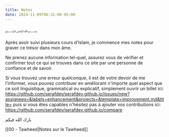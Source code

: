 ```yaml
---
title: Notes
date: 2024-11-09T06:31:00-05:00
---
```


﷽

Après avoir suivi plusieurs cours d'Islam, je commence mes notes pour graver ce trésor dans mon âme.

Ne prenez aucune information tel-quel, assurez vous de vérifier et confirmer tout ce qui se trouves dans ce site par une personne de confiance et de savoir.

Si vous trouvez une erreur quelconque, il est de votre devoir de me l'informer, vous pouvez contribuer en améliorant n'importe quel aspect que ce soit linguistique, grammatical ou explicatif, simplement ouvrir un billet ici: https://github.com/serafdev/serafdev.github.io/issues/new?assignees=&labels=enhancement&projects=&template=improvement.md&title= puis si vous êtes capables n'hésitez pas à ajouter vos contributions ici:  https://github.com/serafdev/serafdev.github.io/compare


بارك الله فيكم

[[00 - Tawheed|Notes sur le Tawheed]]